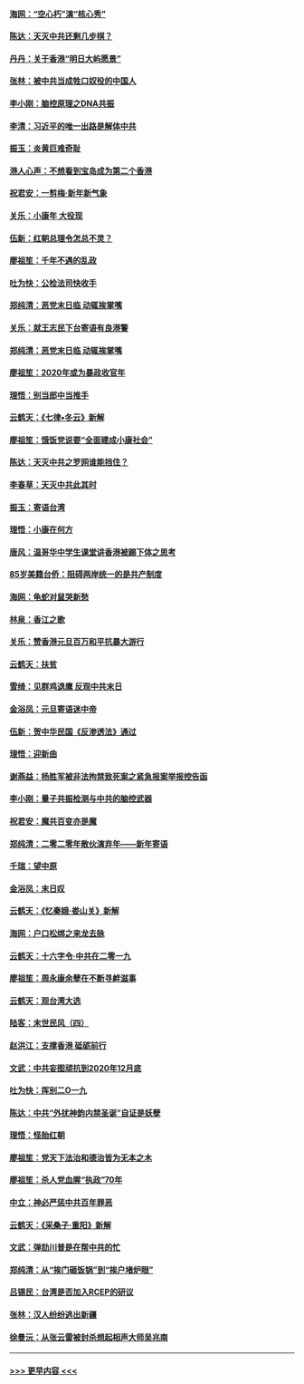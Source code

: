 #### [海网：“空心朽”演“核心秀”](../pages/nsc993/n11783874.md?t=01111944) 
#### [陈达：天灭中共还剩几步棋？](../pages/nsc993/n11783719.md?t=01111944) 
#### [丹丹：关于香港“明日大屿愿景”](../pages/nsc993/n11783273.md?t=01111944) 
#### [张林：被中共当成牲口奴役的中国人](../pages/nsc993/n11782397.md?t=01111944) 
#### [李小刚：脑控原理之DNA共振](../pages/nsc993/n11780962.md?t=01111944) 
#### [李清：习近平的唯一出路是解体中共](../pages/nsc993/n11780866.md?t=01111944) 
#### [振玉：炎黄巨难奇耻](../pages/nsc993/n11779632.md?t=01111944) 
#### [港人心声：不想看到宝岛成为第二个香港](../pages/nsc993/n11778817.md?t=01111944) 
#### [祝君安：一剪梅‧新年新气象](../pages/nsc993/n11776340.md?t=01111944) 
#### [关乐：小康年 大役现](../pages/nsc993/n11774213.md?t=01111944) 
#### [伍新：红朝总理令怎总不灵？](../pages/nsc993/n11770813.md?t=01111944) 
#### [廖祖笙：千年不遇的乱政](../pages/nsc993/n11770373.md?t=01111944) 
#### [吐为快：公检法司快收手](../pages/nsc993/n11770359.md?t=01111944) 
#### [郑纯清：恶党末日临 动辄挨掌嘴](../pages/nsc993/n11769912.md?t=01111944) 
#### [关乐：就王志民下台寄语有良港警](../pages/nsc993/n11769903.md?t=01111944) 
#### [郑纯清：恶党末日临 动辄挨掌嘴](../pages/nsc993/n11769356.md?t=01111944) 
#### [廖祖笙：2020年或为暴政收官年](../pages/nsc993/n11768216.md?t=01111944) 
#### [理悟：别当郎中当推手](../pages/nsc993/n11768243.md?t=01111944) 
#### [云鹤天：《七律▪冬云》新解](../pages/nsc993/n11768204.md?t=01111944) 
#### [廖祖笙：饿饭党说要“全面建成小康社会”](../pages/nsc993/n11767482.md?t=01111944) 
#### [陈达：天灭中共之罗网谁能挡住？](../pages/nsc993/n11767465.md?t=01111944) 
#### [李春草：天灭中共此其时](../pages/nsc993/n11767452.md?t=01111944) 
#### [振玉：寄语台湾](../pages/nsc993/n11767432.md?t=01111944) 
#### [理悟：小康在何方](../pages/nsc993/n11767394.md?t=01111944) 
#### [唐风：温哥华中学生课堂讲香港被踢下体之思考](../pages/nsc993/n11766848.md?t=01111944) 
#### [85岁美籍台侨：阻碍两岸统一的是共产制度](../pages/nsc993/n11765043.md?t=01111944) 
#### [海网：龟蛇对鼠哭新愁](../pages/nsc993/n11764895.md?t=01111944) 
#### [林泉：香江之歌](../pages/nsc993/n11764415.md?t=01111944) 
#### [关乐：赞香港元旦百万和平抗暴大游行](../pages/nsc993/n11764382.md?t=01111944) 
#### [云鹤天：扶贫](../pages/nsc993/n11764245.md?t=01111944) 
#### [雪绮：见群鸡退鹰  反观中共末日](../pages/nsc993/n11762112.md?t=01111944) 
#### [金浴凤：元旦寄语迷中帝](../pages/nsc993/n11761788.md?t=01111944) 
#### [伍新：贺中华民国《反渗透法》通过](../pages/nsc993/n11761994.md?t=01111944) 
#### [理悟：迎新曲](../pages/nsc993/n11761152.md?t=01111944) 
#### [谢燕益：杨胜军被非法拘禁致死案之紧急报案举报控告函](../pages/nsc993/n11756134.md?t=01111944) 
#### [李小刚：量子共振检测与中共的脑控武器](../pages/nsc993/n11754518.md?t=01111944) 
#### [祝君安：魔共百变亦是魔](../pages/nsc993/n11754469.md?t=01111944) 
#### [郑纯清：二零二零年散伙演弃年——新年寄语](../pages/nsc993/n11754195.md?t=01111944) 
#### [千瑞：望中原](../pages/nsc993/n11754159.md?t=01111944) 
#### [金浴凤：末日叹](../pages/nsc993/n11752359.md?t=01111944) 
#### [云鹤天：《忆秦娥‧娄山关》新解](../pages/nsc993/n11752348.md?t=01111944) 
#### [海网：户口松绑之来龙去脉](../pages/nsc993/n11752328.md?t=01111944) 
#### [云鹤天：十六字令‧中共在二零一九](../pages/nsc993/n11752305.md?t=01111944) 
#### [廖祖笙：周永康余孽在不断寻衅滋事](../pages/nsc993/n11751013.md?t=01111944) 
#### [云鹤天：观台湾大选](../pages/nsc993/n11751007.md?t=01111944) 
#### [陆客：末世民风（四）](../pages/nsc993/n11749203.md?t=01111944) 
#### [赵洪江：支撑香港 砥砺前行](../pages/nsc993/n11748482.md?t=01111944) 
#### [文武：中共妄图顽抗到2020年12月底](../pages/nsc993/n11748446.md?t=01111944) 
#### [吐为快：挥别二O一九](../pages/nsc993/n11748411.md?t=01111944) 
#### [陈达：中共“外扰神韵内禁圣诞”自证是妖孽](../pages/nsc993/n11748226.md?t=01111944) 
#### [理悟：怪胎红朝](../pages/nsc993/n11748206.md?t=01111944) 
#### [廖祖笙：党天下法治和德治皆为无本之木](../pages/nsc993/n11748135.md?t=01111944) 
#### [廖祖笙：杀人党血腥“执政”70年](../pages/nsc993/n11745144.md?t=01111944) 
#### [中立：神必严惩中共百年罪恶](../pages/nsc993/n11744970.md?t=01111944) 
#### [云鹤天：《采桑子‧重阳》新解](../pages/nsc993/n11744948.md?t=01111944) 
#### [文武：弹劾川普是在帮中共的忙](../pages/nsc993/n11744758.md?t=01111944) 
#### [郑纯清：从“挨门砸饭锅”到“挨户堵炉眼”](../pages/nsc993/n11744745.md?t=01111944) 
#### [吕锡民：台湾是否加入RCEP的研议](../pages/nsc993/n11744701.md?t=01111944) 
#### [张林：汉人纷纷逃出新疆](../pages/nsc993/n11743530.md?t=01111944) 
#### [徐曼沅：从张云雷被封杀想起相声大师吴兆南](../pages/nsc993/n11741816.md?t=01111944) 

----
#### [ >>> 更早内容 <<< ](../indexes/nsc993-earlier.md)
